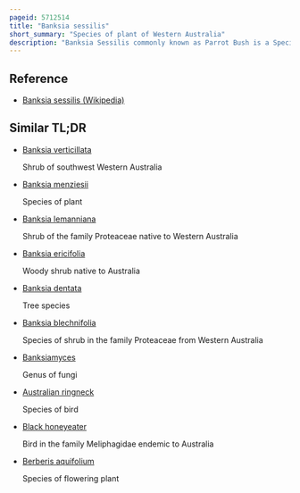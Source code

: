 ```yaml
---
pageid: 5712514
title: "Banksia sessilis"
short_summary: "Species of plant of Western Australia"
description: "Banksia Sessilis commonly known as Parrot Bush is a Species of Shrub or Tree in the Plant Genus Banksia of the Proteaceae Family. It was known as Dryandra Sessilis until 2007 when the Genus Dryandra was sunk into Banksia. The noongar People know the Plant as Budjan or Butyak. Widespread throughout southwest western Australia it is found in sandy Soils over laterite or limestone often as an understorey Plant in open Forest Woodland or Shrubland. It is designated as a Shrub or small Tree up to 6 Meters in Height with prickly Dark green Leaves and dome-shaped cream-yellow Flower Heads. Flowering from Winter through to late Spring, it provides a key Source of food—both the Nectar and the Insects it attracts—for Honeyeaters in the Cooler Months, and Species Diversity is reduced in Areas where there is little or no Parrot Bush occurring. Several Species of Honeyeater some Species of native Bee and the european Honey Bee Seek and consume Nectar while the long-billed black Cockatoo and the australian Ringneck eat the Seeds. The Life Cycle of Banksia Sessilis is adapted to typical Bushfires. Killed by Fire and Regenerating by Seed Afterwards, each Shrub generally produces many Flowerheads and a massive Amount of Seed. It can recolonise disturbed areas, and may grow in thickets."
---
```


## Reference

- [Banksia sessilis (Wikipedia)](https://en.wikipedia.org/?curid=5712514)

## Similar TL;DR

- [Banksia verticillata](/tldr/en/banksia-verticillata)

  Shrub of southwest Western Australia

- [Banksia menziesii](/tldr/en/banksia-menziesii)

  Species of plant

- [Banksia lemanniana](/tldr/en/banksia-lemanniana)

  Shrub of the family Proteaceae native to Western Australia

- [Banksia ericifolia](/tldr/en/banksia-ericifolia)

  Woody shrub native to Australia

- [Banksia dentata](/tldr/en/banksia-dentata)

  Tree species

- [Banksia blechnifolia](/tldr/en/banksia-blechnifolia)

  Species of shrub in the family Proteaceae from Western Australia

- [Banksiamyces](/tldr/en/banksiamyces)

  Genus of fungi

- [Australian ringneck](/tldr/en/australian-ringneck)

  Species of bird

- [Black honeyeater](/tldr/en/black-honeyeater)

  Bird in the family Meliphagidae endemic to Australia

- [Berberis aquifolium](/tldr/en/berberis-aquifolium)

  Species of flowering plant
